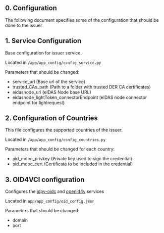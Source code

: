 ## 0. Configuration

The following document specifies some of the configuration that should be done to the issuer

## 1. Service Configuration
Base configuration for issuer service.

Located in ```/app/app_config/config_service.py```

Parameters that should be changed:
- service_url (Base url of the service)
- trusted_CAs_path (Path to a folder with trusted DER CA certificates)
- eidasnode_url (eIDAS Node base URL)
- eidasnode_lightToken_connectorEndpoint (eIDAS node connector endpoint for lightrequest)

## 2. Configuration of Countries
This file configures the supported countries of the issuer.

Located in ```/app/app_config/config_countries.py```

Parameters that should be changed for each country:
- pid_mdoc_privkey (Private key used to sign the credential)
- pid_mdoc_cert (Certificate to be included in the credential)

## 3. OID4VCI configuration 
Configures the [idpy-oidc](https://github.com/IdentityPython/idpy-oidc) and [openid4v](https://github.com/rohe/openid4v) services

Located in ```app/app_config/oid_config.json```

Parameters that should be changed:
- domain
- port
